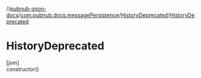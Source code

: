 //[pubnub-gson-docs](../../../index.md)/[com.pubnub.docs.messagePersistence](../index.md)/[HistoryDeprecated](index.md)/[HistoryDeprecated](-history-deprecated.md)

# HistoryDeprecated

[jvm]\
constructor()

